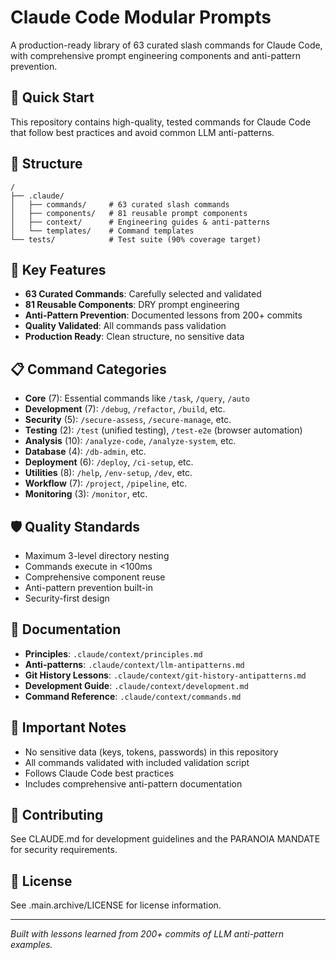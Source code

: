 # Claude Code Modular Prompts

A production-ready library of 63 curated slash commands for Claude Code, with comprehensive prompt engineering components and anti-pattern prevention.

## 🚀 Quick Start

This repository contains high-quality, tested commands for Claude Code that follow best practices and avoid common LLM anti-patterns.

## 📁 Structure

```
/
├── .claude/
│   ├── commands/     # 63 curated slash commands
│   ├── components/   # 81 reusable prompt components
│   ├── context/      # Engineering guides & anti-patterns
│   └── templates/    # Command templates
└── tests/            # Test suite (90% coverage target)
```

## 🎯 Key Features

- **63 Curated Commands**: Carefully selected and validated
- **81 Reusable Components**: DRY prompt engineering
- **Anti-Pattern Prevention**: Documented lessons from 200+ commits
- **Quality Validated**: All commands pass validation
- **Production Ready**: Clean structure, no sensitive data

## 📋 Command Categories

- **Core** (7): Essential commands like `/task`, `/query`, `/auto`
- **Development** (7): `/debug`, `/refactor`, `/build`, etc.
- **Security** (5): `/secure-assess`, `/secure-manage`, etc.
- **Testing** (2): `/test` (unified testing), `/test-e2e` (browser automation)
- **Analysis** (10): `/analyze-code`, `/analyze-system`, etc.
- **Database** (4): `/db-admin`, etc.
- **Deployment** (6): `/deploy`, `/ci-setup`, etc.
- **Utilities** (8): `/help`, `/env-setup`, `/dev`, etc.
- **Workflow** (7): `/project`, `/pipeline`, etc.
- **Monitoring** (3): `/monitor`, etc.

## 🛡️ Quality Standards

- Maximum 3-level directory nesting
- Commands execute in <100ms
- Comprehensive component reuse
- Anti-pattern prevention built-in
- Security-first design

## 📖 Documentation

- **Principles**: `.claude/context/principles.md`
- **Anti-patterns**: `.claude/context/llm-antipatterns.md`
- **Git History Lessons**: `.claude/context/git-history-antipatterns.md`
- **Development Guide**: `.claude/context/development.md`
- **Command Reference**: `.claude/context/commands.md`

## 🚨 Important Notes

- No sensitive data (keys, tokens, passwords) in this repository
- All commands validated with included validation script
- Follows Claude Code best practices
- Includes comprehensive anti-pattern documentation

## 🤝 Contributing

See CLAUDE.md for development guidelines and the PARANOIA MANDATE for security requirements.

## 📄 License

See .main.archive/LICENSE for license information.

---

*Built with lessons learned from 200+ commits of LLM anti-pattern examples.*
